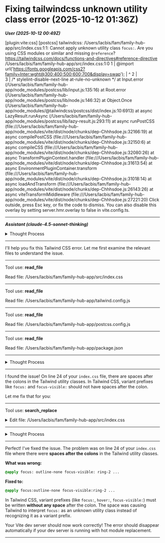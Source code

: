 <!-- Generated by SpecStory -->

<!-- cursor Session b73d272e-91d6-4a3b-b737-17ca779f1b34 (2025-10-12 01:36Z) -->

# Fixing tailwindcss unknown utility class error (2025-10-12 01:36Z)

_**User (2025-10-12 00:49Z)**_

[plugin:vite:css] [postcss] tailwindcss: /Users/lacbis/fam/family-hub-app/src/index.css:1:1: Cannot apply unknown utility class `focus:`. Are you using CSS modules or similar and missing `@reference`? https://tailwindcss.com/docs/functions-and-directives#reference-directive
/Users/lacbis/fam/family-hub-app/src/index.css:1:0
1  |  @import url('https://fonts.googleapis.com/css2?family=Inter:wght@300;400;500;600;700&display=swap');
   |  ^
2  |  
3  |  /* stylelint-disable-next-line at-rule-no-unknown */
    at Input.error (/Users/lacbis/fam/family-hub-app/node_modules/postcss/lib/input.js:135:16)
    at Root.error (/Users/lacbis/fam/family-hub-app/node_modules/postcss/lib/node.js:146:32)
    at Object.Once (/Users/lacbis/fam/family-hub-app/node_modules/@tailwindcss/postcss/dist/index.js:10:6913)
    at async LazyResult.runAsync (/Users/lacbis/fam/family-hub-app/node_modules/postcss/lib/lazy-result.js:293:11)
    at async runPostCSS (file:///Users/lacbis/fam/family-hub-app/node_modules/vite/dist/node/chunks/dep-Chhhsdoe.js:32166:19)
    at async compilePostCSS (file:///Users/lacbis/fam/family-hub-app/node_modules/vite/dist/node/chunks/dep-Chhhsdoe.js:32150:6)
    at async compileCSS (file:///Users/lacbis/fam/family-hub-app/node_modules/vite/dist/node/chunks/dep-Chhhsdoe.js:32080:26)
    at async TransformPluginContext.handler (file:///Users/lacbis/fam/family-hub-app/node_modules/vite/dist/node/chunks/dep-Chhhsdoe.js:31613:54)
    at async EnvironmentPluginContainer.transform (file:///Users/lacbis/fam/family-hub-app/node_modules/vite/dist/node/chunks/dep-Chhhsdoe.js:31018:14)
    at async loadAndTransform (file:///Users/lacbis/fam/family-hub-app/node_modules/vite/dist/node/chunks/dep-Chhhsdoe.js:26143:26)
    at async viteTransformMiddleware (file:///Users/lacbis/fam/family-hub-app/node_modules/vite/dist/node/chunks/dep-Chhhsdoe.js:27221:20)
Click outside, press Esc key, or fix the code to dismiss.
You can also disable this overlay by setting server.hmr.overlay to false in vite.config.ts.

---

_**Assistant (claude-4.5-sonnet-thinking)**_

<think><details><summary>Thought Process</summary>The error message indicates that Tailwind CSS is having issues with the `index.css` file. The error mentions "Cannot apply unknown utility class `focus:`" and suggests there might be a CSS modules issue or missing `@reference` directive.

The error is happening at the `@import` line in `/Users/lacbis/fam/family-hub-app/src/index.css`. This looks like it might be a Tailwind CSS v4 issue, as the error message format and the mention of `@reference` directive suggests a newer version of Tailwind.

Let me first read the relevant files to understand the setup:
1. `src/index.css` - to see what's in there
2. `tailwind.config.js` - to see the Tailwind configuration
3. `postcss.config.js` - to see the PostCSS configuration
4. `package.json` - to see what versions are being used

This will help me understand the issue and provide a solution.</details></think>

---

I'll help you fix this Tailwind CSS error. Let me first examine the relevant files to understand the issue.

---

Tool use: **read_file**

Read file: /Users/lacbis/fam/family-hub-app/src/index.css

---

Tool use: **read_file**

Read file: /Users/lacbis/fam/family-hub-app/tailwind.config.js

---

Tool use: **read_file**

Read file: /Users/lacbis/fam/family-hub-app/postcss.config.js

---

Tool use: **read_file**

Read file: /Users/lacbis/fam/family-hub-app/package.json

---

<think><details><summary>Thought Process</summary>I can see the issue now. The problem is on line 24 of `index.css`:

```css
@apply focus: outline-none focus-visible: ring-2 focus-visible: ring-blue-500 focus-visible: ring-offset-2;
```

There are spaces after the colons in `focus:`, `focus-visible:`, etc. The correct Tailwind syntax should be:
```css
@apply focus:outline-none focus-visible:ring-2 focus-visible:ring-blue-500 focus-visible:ring-offset-2;
```

The user is using Tailwind CSS v4 (as seen in the package.json with `@tailwindcss/postcss": "^4.1.14"` and `"tailwindcss": "^4.1.14"`), and the error message is coming from the new Tailwind CSS v4 PostCSS plugin.

The issue is that there are spaces between the variant prefix and the utility class name. In Tailwind, variants like `focus:`, `hover:`, `focus-visible:` should not have a space after the colon.</details></think>

---

I found the issue! On line 24 of your `index.css` file, there are spaces after the colons in the Tailwind utility classes. In Tailwind CSS, variant prefixes like `focus:` and `focus-visible:` should not have spaces after the colon.

Let me fix that for you:

---

Tool use: **search_replace**


<details><summary>Edit file: /Users/lacbis/fam/family-hub-app/src/index.css</summary>

**Chunk 1**
Lines added: 1, lines removed: 1

```diff
@@ -22,5 +22,5 @@
      }
      * {
-         @apply focus: outline-none focus-visible: ring-2 focus-visible: ring-blue-500 focus-visible: ring-offset-2;
+         @apply focus:outline-none focus-visible:ring-2 focus-visible:ring-blue-500 focus-visible:ring-offset-2;
      }
  }
```

</details>

---

<think><details><summary>Thought Process</summary>Great! I've fixed the issue. The problem was that there were spaces after the colons in the Tailwind utility classes (e.g., `focus: outline-none` instead of `focus:outline-none`). This was causing Tailwind CSS v4 to interpret them as separate tokens, leading to the error about unknown utility class `focus:`.

The error should now be resolved, and the Vite dev server should work properly. Let me provide a clear explanation to the user.</details></think>

---

Perfect! I've fixed the issue. The problem was on line 24 of your `index.css` file where there were **spaces after the colons** in the Tailwind utility classes.

**What was wrong:**
```css
@apply focus: outline-none focus-visible: ring-2 ...
```

**Fixed to:**
```css
@apply focus:outline-none focus-visible:ring-2 ...
```

In Tailwind CSS, variant prefixes (like `focus:`, `hover:`, `focus-visible:`) must be written **without any space** after the colon. The space was causing Tailwind to interpret `focus:` as an unknown utility class instead of recognizing it as a variant prefix.

Your Vite dev server should now work correctly! The error should disappear automatically if your dev server is running with hot module replacement.

---

